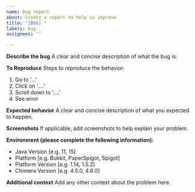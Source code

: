```yaml
---
name: Bug report
about: Create a report to help us improve
title: "[BUG] "
labels: bug
assignees: ''

---
```


**Describe the bug**
A clear and concise description of what the bug is.

**To Reproduce**
Steps to reproduce the behavior:
1. Go to '...'
2. Click on '....'
3. Scroll down to '....'
4. See error

**Expected behavior**
A clear and concise description of what you expected to happen.

**Screenshots**
If applicable, add screenshots to help explain your problem.

**Environment (please complete the following information):**
 - Java Version [e.g. 11, 15]
 - Platform [e.g. Bukkit, PaperSpigot, Spigot]
 - Platform Version [e.g. 1.14, 1.5.2]
- Chimera Version [e.g. 4.5.0, 4.6.0]

**Additional context**
Add any other context about the problem here.
